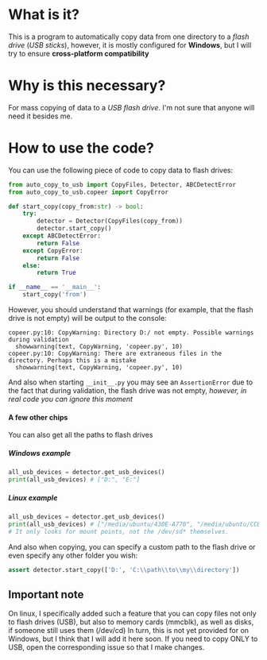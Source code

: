 # What is it?
This is a program to automatically copy data from one directory to a *flash drive* (*USB sticks*), however, it is mostly configured for **Windows**, but I will try to ensure **cross-platform compatibility**

# Why is this necessary?
For mass copying of data to a *USB flash drive*. I'm not sure that anyone will need it besides me.

# How to use the code?
You can use the following piece of code to copy data to flash drives:
```Python
from auto_copy_to_usb import CopyFiles, Detector, ABCDetectError
from auto_copy_to_usb.copeer import CopyError

def start_copy(copy_from:str) -> bool:
	try:
		detector = Detector(CopyFiles(copy_from))
		detector.start_copy()
	except ABCDetectError:
		return False
	except CopyError:
		return False
	else:
		return True

if __name__ == '__main__':
	start_copy('from')
```
However, you should understand that warnings (for example, that the flash drive is not empty) will be output to the console:
```
copeer.py:10: CopyWarning: Directory D:/ not empty. Possible warnings during validation
  showwarning(text, CopyWarning, 'copeer.py', 10)
copeer.py:10: CopyWarning: There are extraneous files in the directory. Perhaps this is a mistake
  showwarning(text, CopyWarning, 'copeer.py', 10)
```
And also when starting `__init__.py` you may see an `AssertionError` due to the fact that during validation, the flash drive was not empty, *however, in real code you can ignore this moment*

#### A few other chips
You can also get all the paths to flash drives 

##### Windows example
```Python
all_usb_devices = detector.get_usb_devices()
print(all_usb_devices) # ["D:", "E:"]
```
##### Linux example
```Python
all_usb_devices = detector.get_usb_devices()
print(all_usb_devices) # ["/media/ubuntu/430E-A770", "/media/ubuntu/CCBIN-528TYS"]
# It only looks for mount points, not the /dev/sd* themselves.
```

And also when copying, you can specify a custom path to the flash drive or even specify any other folder you wish:
```Python
assert detector.start_copy(['D:', 'C:\\path\\to\\my\\directory'])
```

## Important note
On linux, I specifically added such a feature that you can copy files not only to flash drives (USB), but also to memory cards (mmcblk), as well as disks, if someone still uses them (/dev/cd)
In turn, this is not yet provided for on Windows, but I think that I will add it here soon. If you need to copy ONLY to USB, open the corresponding issue so that I make changes.